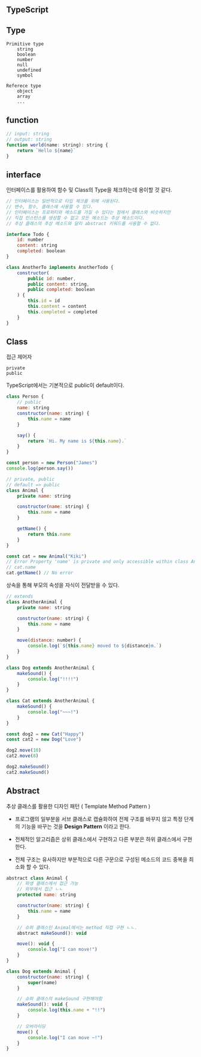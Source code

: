 ## TypeScript

## Type

```
Primitive type
    string
    boolean
    number
    null
    undefined
    symbol

Referece type
    object
    array
    ...
```

## function

```js
// input: string
// output: string
function world(name: string): string {
    return `Hello ${name}`
}
```

## interface

인터페이스를 활용하여 함수 및 Class의 Type을 체크하는데 용이할 것 같다.

```js
// 인터페이스는 일반적으로 타입 체크를 위해 사용된다.
// 변수, 함수, 클래스에 사용할 수 있다.
// 인터페이스는 프로퍼티와 메소드를 가질 수 있다는 점에서 클래스와 비슷하지만
// 직접 인스턴스를 생성할 수 없고 모든 메소드는 추상 메소드이다.
// 추상 클래스의 추상 메소드와 달리 abstract 키워드를 사용할 수 없다.

interface Todo {
    id: number
    content: string
    completed: boolean
}
```

```js
class AnotherTo implements AnotherTodo {
    constructor(
        public id: number,
        public content: string,
        public completed: boolean
    ) {
        this.id = id
        this.content = content
        this.completed = completed
    }
}
```

## Class

접근 제어자

```
private
public
```

TypeScript에서는 기본적으로 public이 default이다.

```js
class Person {
    // public
    name: string
    constructor(name: string) {
        this.name = name
    }

    say() {
        return `Hi. My name is ${this.name}.`
    }
}

const person = new Person("James")
console.log(person.say())

// private, public
// default => public
class Animal {
    private name: string

    constructor(name: string) {
        this.name = name
    }

    getName() {
        return this.name
    }
}

const cat = new Animal("Kiki")
// Error Property 'name' is private and only accessible within class Animal
// cat.name
cat.getName() // No error
```

상속을 통해 부모의 속성을 자식이 전달받을 수 있다.

```js
// extends
class AnotherAnimal {
    private name: string

    constructor(name: string) {
        this.name = name
    }

    move(distance: number) {
        console.log(`${this.name} moved to ${distance}m.`)
    }
}

class Dog extends AnotherAnimal {
    makeSound() {
        console.log("!!!!")
    }
}

class Cat extends AnotherAnimal {
    makeSound() {
        console.log("~~~!")
    }
}

const dog2 = new Cat("Happy")
const cat2 = new Dog("Love")

dog2.move(10)
cat2.move(8)

dog2.makeSound()
cat2.makeSound()

```

## Abstract

추상 클래스를 활용한 디자인 패턴 ( Template Method Pattern )

-   프로그램의 일부분을 서브 클래스로 캡슐화하여 전체 구조를 바꾸지 않고 특정 단계의 기능을 바꾸는 것을 **Design Pattern** 이라고 한다.

-   전체적인 알고리즘은 상위 클래스에서 구현하고 다른 부분은 하위 클래스에서 구현한다.

-   전체 구조는 유사하지만 부분적으로 다른 구문으로 구성된 메소드의 코드 중복을 최소화 할 수 있다.

```js
abstract class Animal {
    // 파생 클래스에서 접근 가능
    // 외부에서 접근 ㄴㄴ
    protected name: string

    constructor(name: string) {
        this.name = name
    }

    // 슈퍼 클래스인 Animal에서는 method 직접 구현 ㄴㄴ.
    abstract makeSound(): void

    move(): void {
        console.log("I can move!")
    }
}

class Dog extends Animal {
    constructor(name: string) {
        super(name)
    }

    // 슈퍼 클래스의 makeSound 구현해야함
    makeSound(): void {
        console.log(this.name + "!!")
    }

    // 오버라이딩
    move() {
        console.log("I can move ~!")
    }
}
```
